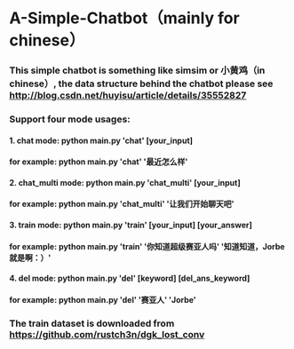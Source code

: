 # A-Simple-Chatbot（mainly for chinese）
### This simple chatbot is something like simsim or 小黄鸡（in chinese）, the data structure behind the chatbot please see http://blog.csdn.net/huyisu/article/details/35552827
### Support four mode usages:
#### 1. chat mode: python main.py 'chat' [your_input]
#### for example: python main.py 'chat' '最近怎么样'
#### 2. chat_multi mode: python main.py 'chat_multi' [your_input]
#### for example: python main.py 'chat_multi' '让我们开始聊天吧'
#### 3. train mode: python main.py 'train' [your_input] [your_answer]
#### for example: python main.py 'train' '你知道超级赛亚人吗' '知道知道，Jorbe就是啊：）'
#### 4. del mode: python main.py 'del' [keyword] [del_ans_keyword]
#### for example: python main.py 'del' '赛亚人' 'Jorbe'

### The train dataset is downloaded from https://github.com/rustch3n/dgk_lost_conv
